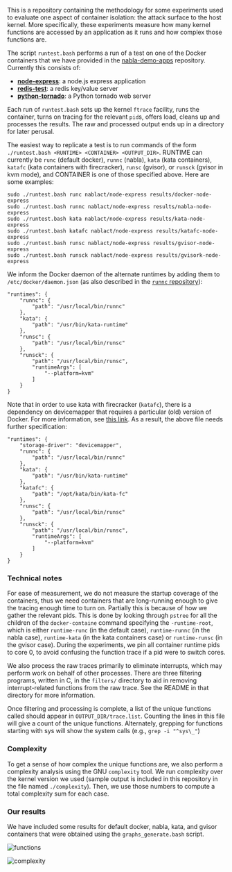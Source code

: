 This is a repository containing the methodology for some experiments
used to evaluate one aspect of container isolation: the attack surface
to the host kernel.  More specifically, these experiments measure how
many kernel functions are accessed by an application as it runs and
how complex those functions are.

The script `runtest.bash` performs a run of a test on one of the
Docker containers that we have provided in the
[nabla-demo-apps](https://github.com/nabla-containers/nabla-demo-apps)
repository.  Currently this consists of:

* [**node-express**][1]: a node.js express application 
* [**redis-test**][2]: a redis key/value server
* [**python-tornado**][3]: a Python tornado web server

Each run of `runtest.bash` sets up the kernel `ftrace` facility, runs
the container, turns on tracing for the relevant `pid`s, offers load,
cleans up and processes the results.  The raw and processed output
ends up in a directory for later perusal.

The easiest way to replicate a test is to run commands of the form
`./runtest.bash <RUNTIME> <CONTAINER> <OUTPUT_DIR>`.  RUNTIME can
currently be `runc` (default docker), `runnc` (nabla), `kata` (kata
containers), `katafc` (kata containers with firecracker), `runsc`
(gvisor), or `runsck` (gvisor in kvm mode), and CONTAINER is one of
those specified above.  Here are some examples:

    sudo ./runtest.bash runc nablact/node-express results/docker-node-express
    sudo ./runtest.bash runnc nablact/node-express results/nabla-node-express
    sudo ./runtest.bash kata nablact/node-express results/kata-node-express
    sudo ./runtest.bash katafc nablact/node-express results/katafc-node-express
    sudo ./runtest.bash runsc nablact/node-express results/gvisor-node-express
    sudo ./runtest.bash runsck nablact/node-express results/gvisork-node-express
    
We inform the Docker daemon of the alternate runtimes by adding them
to `/etc/docker/daemon.json` (as also described in the [`runnc`
repository](https://github.com/nabla-containers/runnc)):

    "runtimes": {
        "runnc": {
            "path": "/usr/local/bin/runnc"
        },
        "kata": {
            "path": "/usr/bin/kata-runtime"
        },
        "runsc": {
            "path": "/usr/local/bin/runsc"
        },
        "runsck": {
            "path": "/usr/local/bin/runsc",
            "runtimeArgs": [
                "--platform=kvm"
            ]
        }
    }

Note that in order to use kata with firecracker (`katafc`), there is a
dependency on devicemapper that requires a particular (old) version of
Docker.  For more information, see [this
link](https://github.com/kata-containers/documentation/wiki/Initial-release-of-Kata-Containers-with-Firecracker-support).
As a result, the above file needs further specification:

    "runtimes": {
        "storage-driver": "devicemapper",
        "runnc": {
            "path": "/usr/local/bin/runnc"
        },
        "kata": {
            "path": "/usr/bin/kata-runtime"
        },
        "katafc": {
            "path": "/opt/kata/bin/kata-fc"
        },
        "runsc": {
            "path": "/usr/local/bin/runsc"
        },
        "runsck": {
            "path": "/usr/local/bin/runsc",
            "runtimeArgs": [
                "--platform=kvm"
            ]
        }
    }


###  Technical notes

For ease of measurement, we do not measure the startup coverage of the
containers, thus we need containers that are long-running enough to
give the tracing enough time to turn on.  Partially this is because of
how we gather the relevant pids.  This is done by looking through
`pstree` for all the children of the `docker-containe` command
specifying the `-runtime-root`, which is either `runtime-runc` (in the
default case), `runtime-runnc` (in the nabla case), `runtime-kata` (in
the kata containers case) or `runtime-runsc` (in the gvisor case).
During the experiments, we pin all container runtime pids to core 0,
to avoid confusing the function trace if a pid were to switch cores.

We also process the raw traces primarily to eliminate interrupts,
which may perform work on behalf of other processes.  There are three
filtering programs, written in C, in the `filters/` directory to aid
in removing interrupt-related functions from the raw trace.  See the
README in that directory for more information.

Once filtering and processing is complete, a list of the unique
functions called should appear in `OUTPUT_DIR/trace.list`.  Counting
the lines in this file will give a count of the unique functions.
Alternately, grepping for functions starting with sys will show the
system calls (e.g., `grep -i "^sys\_"`)

### Complexity

To get a sense of how complex the unique functions are, we also
perform a complexity analysis using the GNU `complexity` tool.  We run
complexity over the kernel version we used (sample output is included
in this repository in the file named `./complexity`).  Then, we
use those numbers to compute a total complexity sum for each case.

### Our results

We have included some results for default docker, nabla, kata, and
gvisor containers that were obtained using the `graphs_generate.bash`
script.

![functions](https://github.com/nabla-containers/measurements/blob/master/graph-functions.png?raw=true)

![complexity](https://github.com/nabla-containers/measurements/blob/master/graph-complexity.png?raw=true)


[1]: https://github.com/nabla-containers/nabla-demo-apps/tree/master/node-express
[2]: https://github.com/nabla-containers/nabla-demo-apps/tree/master/redis-test
[3]: https://github.com/nabla-containers/nabla-demo-apps/tree/master/python-tornado
